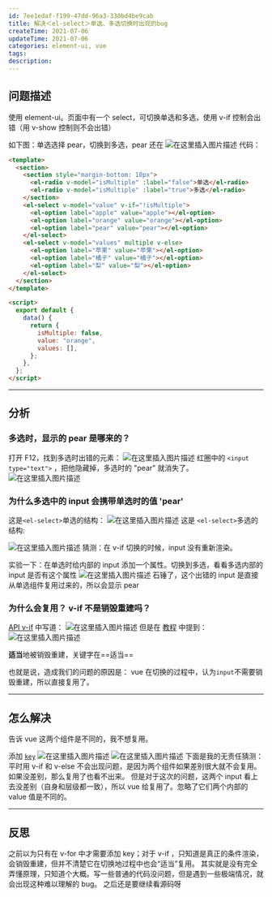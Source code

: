 ```yaml
---
id: 7ee1edaf-f199-47dd-96a3-330bd4be9cab
title: 解决＜el-select＞单选、多选切换时出现的bug
createTime: 2021-07-06
updateTime: 2021-07-06
categories: element-ui, vue
tags: 
description: 
---
```


## 问题描述

使用 element-ui。页面中有一个 select，可切换单选和多选，使用 v-if 控制会出错（用 v-show 控制则不会出错）

如下图：单选选择 pear，切换到多选，pear 还在
![在这里插入图片描述](..\post-assets\4e3750f8-8be4-43cf-b83c-78f506c1e9da.png)
代码：

```html
<template>
  <section>
    <section style="margin-bottom: 10px">
      <el-radio v-model="isMultiple" :label="false">单选</el-radio>
      <el-radio v-model="isMultiple" :label="true">多选</el-radio>
    </section>
    <el-select v-model="value" v-if="!isMultiple">
      <el-option label="apple" value="apple"></el-option>
      <el-option label="orange" value="orange"></el-option>
      <el-option label="pear" value="pear"></el-option>
    </el-select>
    <el-select v-model="values" multiple v-else>
      <el-option label="苹果" value="苹果"></el-option>
      <el-option label="橘子" value="橘子"></el-option>
      <el-option label="梨" value="梨"></el-option>
    </el-select>
  </section>
</template>

<script>
  export default {
    data() {
      return {
        isMultiple: false,
        value: "orange",
        values: [],
      };
    },
  };
</script>
```

---

## 分析

### 多选时，显示的 pear 是哪来的？

打开 F12，找到多选时出错的元素：
![在这里插入图片描述](..\post-assets\5a52cce6-ca09-41c0-b49f-60ed02b33e00.png)
红圈中的 `<input type="text">` ，把他隐藏掉，多选时的 "pear" 就消失了。
![在这里插入图片描述](..\post-assets\9619b491-dd9f-4815-afce-18d6235217bc.png)

### 为什么多选中的 input 会携带单选时的值 'pear'

这是`<el-select>`单选的结构：
![在这里插入图片描述](..\post-assets\35d6d1b4-cf3a-43ba-ab7c-49881511c11d.png)
这是 `<el-select>`多选的结构:

![在这里插入图片描述](..\post-assets\67603b59-d3fb-4a5a-ac76-e96137bbd8a6.png)
猜测：在 v-if 切换的时候，input 没有重新渲染。

实验一下：在单选时给内部的 input 添加一个属性。切换到多选，看看多选内部的 input 是否有这个属性
![在这里插入图片描述](..\post-assets\ccdda795-7db9-4ad9-8e5e-b59be88ab10a.png)
石锤了，这个出错的 input 是直接从单选组件复用过来的，所以会显示 pear

### 为什么会复用？ v-if 不是销毁重建吗？

[API v-if](https://cn.vuejs.org/v2/api/#v-if) 中写道：
![在这里插入图片描述](..\post-assets\b7f626b4-bee5-4640-9857-b1c3a3c7a8d0.png)
但是在 [教程](https://cn.vuejs.org/v2/guide/conditional.html#v-if-vs-v-show) 中提到：
![在这里插入图片描述](..\post-assets\40d8fe11-913a-49df-93eb-aa0c0c891df8.png)

**适当**地被销毁重建，关键字在==适当==

也就是说，造成我们的问题的原因是： vue 在切换的过程中，认为`input`不需要销毁重建，所以直接复用了。

---

## 怎么解决

告诉 vue 这两个组件是不同的，我不想复用。

添加 [`key`](https://cn.vuejs.org/v2/api/#key)
![在这里插入图片描述](..\post-assets\247f8e71-c606-46a9-8066-7ddb34f2ce06.png)
![在这里插入图片描述](..\post-assets\12a08a46-df8f-4afa-a32e-a95cf04fa9c5.png)
下面是我的无责任猜测：
平时用 v-if 和 v-else 不会出现问题，是因为两个组件如果差别很大就不会复用。如果没差别，那么复用了也看不出来。
但是对于这次的问题，这两个 input 看上去没差别（自身和层级都一致），所以 vue 给复用了。忽略了它们两个内部的 value 值是不同的。

---

## 反思

之前以为只有在 v-for 中才需要添加 key；对于 v-if ，只知道是真正的条件渲染，会销毁重建，但并不清楚它在切换地过程中也会“适当”复用。
其实就是没有完全弄懂原理，只知道个大概。写一些普通的代码没问题，但是遇到一些极端情况，就会出现这种难以理解的 bug。
之后还是要继续看源码呀